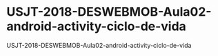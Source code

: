 # USJT-2018-DESWEBMOB-Aula02-android-activity-ciclo-de-vida
USJT-2018-DESWEBMOB-Aula02-android-activity-ciclo-de-vida
